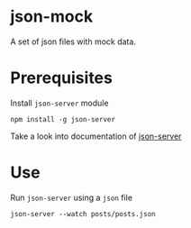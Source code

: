 # json-mock
A set of json files with mock data.

# Prerequisites

Install `json-server` module

```
npm install -g json-server
```

Take a look into documentation of [json-server](https://github.com/typicode/json-server)

# Use

Run `json-server` using a `json` file

```
json-server --watch posts/posts.json
```
